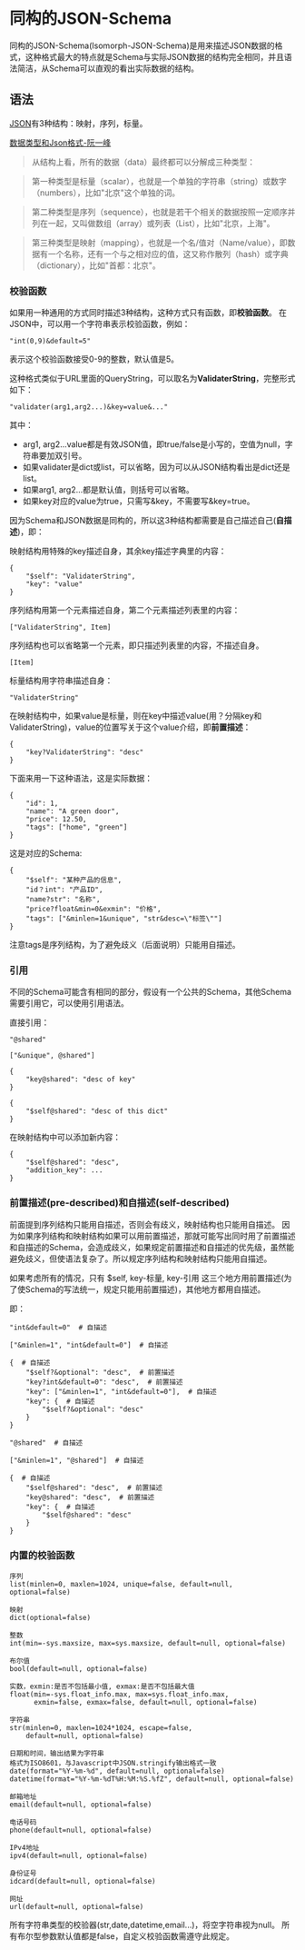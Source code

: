 # 同构的JSON-Schema

同构的JSON-Schema(Isomorph-JSON-Schema)是用来描述JSON数据的格式，这种格式最大的特点就是Schema与实际JSON数据的结构完全相同，并且语法简洁，从Schema可以直观的看出实际数据的结构。

## 语法

[JSON](http://json.org/json-zh.html)有3种结构：映射，序列，标量。

[数据类型和Json格式-阮一峰](http://www.ruanyifeng.com/blog/2009/05/data_types_and_json.html)
> 从结构上看，所有的数据（data）最终都可以分解成三种类型：

> 第一种类型是标量（scalar），也就是一个单独的字符串（string）或数字（numbers），比如"北京"这个单独的词。

> 第二种类型是序列（sequence），也就是若干个相关的数据按照一定顺序并列在一起，又叫做数组（array）或列表（List），比如"北京，上海"。

> 第三种类型是映射（mapping），也就是一个名/值对（Name/value），即数据有一个名称，还有一个与之相对应的值，这又称作散列（hash）或字典（dictionary），比如"首都：北京"。


### 校验函数

如果用一种通用的方式同时描述3种结构，这种方式只有函数，即**校验函数**。
在JSON中，可以用一个字符串表示校验函数，例如：

    "int(0,9)&default=5"

表示这个校验函数接受0-9的整数，默认值是5。

这种格式类似于URL里面的QueryString，可以取名为**ValidaterString**，完整形式如下：

    "validater(arg1,arg2...)&key=value&..."

其中：

- arg1, arg2...value都是有效JSON值，即true/false是小写的，空值为null，字符串要加双引号。
- 如果validater是dict或list，可以省略，因为可以从JSON结构看出是dict还是list。
- 如果arg1, arg2...都是默认值，则括号可以省略。
- 如果key对应的value为true，只需写&key，不需要写&key=true。

因为Schema和JSON数据是同构的，所以这3种结构都需要是自己描述自己(**自描述**)，即：

映射结构用特殊的key描述自身，其余key描述字典里的内容：

	{
		"$self": "ValidaterString",
		"key": "value"
	}

序列结构用第一个元素描述自身，第二个元素描述列表里的内容：

	["ValidaterString", Item]

序列结构也可以省略第一个元素，即只描述列表里的内容，不描述自身。

    [Item]

标量结构用字符串描述自身：

	"ValidaterString"

在映射结构中，如果value是标量，则在key中描述value(用？分隔key和ValidaterString)，value的位置写关于这个value介绍，即**前置描述**：

    {
        "key?ValidaterString": "desc"
    }

下面来用一下这种语法，这是实际数据：

    {
        "id": 1,
        "name": "A green door",
        "price": 12.50,
        "tags": ["home", "green"]
    }

这是对应的Schema:

    {
        "$self": "某种产品的信息",
        "id？int": "产品ID",
        "name?str": "名称",
        "price?float&min=0&exmin": "价格",
        "tags": ["&minlen=1&unique", "str&desc=\"标签\""]
    }

注意tags是序列结构，为了避免歧义（后面说明）只能用自描述。


### 引用

不同的Schema可能含有相同的部分，假设有一个公共的Schema，其他Schema需要引用它，可以使用引用语法。

直接引用：

    "@shared"

    ["&unique", @shared"]

    {
        "key@shared": "desc of key"
    }

    {
        "$self@shared": "desc of this dict"
    }

在映射结构中可以添加新内容：

    {
        "$self@shared": "desc",
        "addition_key": ...
    }


### 前置描述(pre-described)和自描述(self-described)

前面提到序列结构只能用自描述，否则会有歧义，映射结构也只能用自描述。
因为如果序列结构和映射结构如果可以用前置描述，那就可能写出同时用了前置描述和自描述的Schema，会造成歧义，如果规定前置描述和自描述的优先级，虽然能避免歧义，但使语法复杂了。所以规定序列结构和映射结构只能用自描述。

如果考虑所有的情况，只有 $self, key-标量, key-引用 这三个地方用前置描述(为了使Schema的写法统一，规定只能用前置描述)，其他地方都用自描述。

即：

    "int&default=0"  # 自描述

    ["&minlen=1", "int&default=0"]  # 自描述

    {  # 自描述
        "$self?&optional": "desc",  # 前置描述
        "key?int&default=0": "desc",  # 前置描述
        "key": ["&minlen=1", "int&default=0"],  # 自描述
        "key": {  # 自描述
            "$self?&optional": "desc"
        }
    }

    "@shared"  # 自描述

    ["&minlen=1", "@shared"]  # 自描述

    {  # 自描述
        "$self@shared": "desc",  # 前置描述
        "key@shared": "desc",  # 前置描述
        "key": {  # 自描述
            "$self@shared": "desc"
        }
    }


### 内置的校验函数
    
    序列
    list(minlen=0, maxlen=1024, unique=false, default=null, optional=false)

    映射
    dict(optional=false)

    整数
    int(min=-sys.maxsize, max=sys.maxsize, default=null, optional=false)

    布尔值
    bool(default=null, optional=false)

    实数，exmin:是否不包括最小值, exmax:是否不包括最大值
    float(min=-sys.float_info.max, max=sys.float_info.max,
          exmin=false, exmax=false, default=null, optional=false)

    字符串
    str(minlen=0, maxlen=1024*1024, escape=false,
        default=null, optional=false)

    日期和时间，输出结果为字符串
    格式为ISO8601，与Javascript中JSON.stringify输出格式一致
    date(format="%Y-%m-%d", default=null, optional=false)
    datetime(format="%Y-%m-%dT%H:%M:%S.%fZ", default=null, optional=false)

    邮箱地址
    email(default=null, optional=false)

    电话号码
    phone(default=null, optional=false)

    IPv4地址
    ipv4(default=null, optional=false)

    身份证号
    idcard(default=null, optional=false)

    网址
    url(default=null, optional=false)

所有字符串类型的校验器(str,date,datetime,email...)，将空字符串视为null。
所有布尔型参数默认值都是false，自定义校验函数需遵守此规定。


